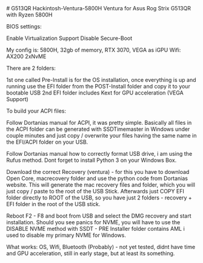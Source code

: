 <head>
    <title>Example.com homepage</title>
    <meta name="google-site-verification" content="I9I9m9viq2ugMgF1t3tAGyDZx28-3YME8NYZ0HT1920" />
    </head>
# G513QR Hackintosh-Ventura-5800H
 Ventura for Asus Rog Strix G513QR with Ryzen 5800H

BIOS settings:

Enable Virtualization Support
Disable Secure-Boot

My config is:
5800H, 32gb of memory, RTX 3070, VEGA as iGPU
Wifi: AX200
2xNvME

There are 2 folders:

1st one called Pre-Install is for the OS installation, once everything is up and running use the EFI folder from the POST-Install folder and copy
it to your bootable USB
2nd EFI folder includes Kext for GPU acceleration (VEGA Support)

To build your ACPI files:

Follow Dortanias manual for ACPI, it was pretty simple. 
Basically all files in the ACPI folder can be generated with SSDTimemaster in Windows under couple minutes and just copy / overwrite your files
having the same name in the EFI/ACPI folder on your USB.

Follow Dortanias manual how to correctly format USB drive, i am using the Rufus method.
Dont forget to install Python 3 on your Windows Box.

Download the correct Recovery (ventura) - for this you have to download Open Core, macrecovery folder and use the python code from Dortanias website.
This will generate the mac recovery files and folder, which you will just copy / paste to the root of the USB Stick.
Afterwards just COPY EFI folder directly to ROOT of the USB, so you have just 2 folders - recovery + EFI folder in the root of the USB stick. 


Reboot F2 - F8 and boot from USB and select the DMG recovery and start installation. 
Should you see panics for NVME, you will have to use the DISABLE NVME method with SSDT - PRE Installer folder contains AML i used to disable my primary NVME for Windows.

What works:
OS, Wifi, Bluetooth (Probably) - not yet tested, didnt have time and GPU acceleration, still in early stage, but at least its something.

